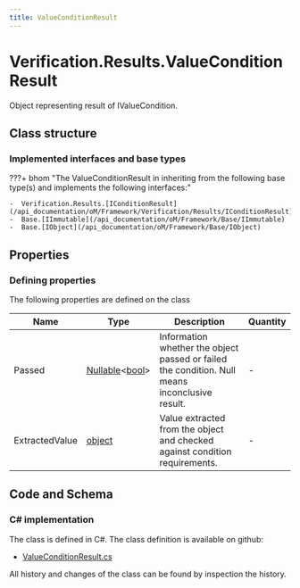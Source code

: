 ```yaml
---
title: ValueConditionResult
---
```


# Verification.Results.ValueConditionResult

Object representing result of IValueCondition.

## Class structure

### Implemented interfaces and base types

???+ bhom "The ValueConditionResult in inheriting from the following base type(s) and implements the following interfaces:"

    -  Verification.Results.[IConditionResult](/api_documentation/oM/Framework/Verification/Results/IConditionResult)
    -  Base.[IImmutable](/api_documentation/oM/Framework/Base/IImmutable)
    -  Base.[IObject](/api_documentation/oM/Framework/Base/IObject)


## Properties



### Defining properties

The following properties are defined on the class

| Name             | Type             | Description      | Quantity         |
|------------------|------------------|------------------|------------------|
| Passed | [Nullable](https://learn.microsoft.com/en-us/dotnet/api/System.Nullable-1?view=netstandard-2.0)&lt;[bool](https://learn.microsoft.com/en-us/dotnet/api/System.Boolean?view=netstandard-2.0)&gt; | Information whether the object passed or failed the condition. Null means inconclusive result. | - |
| ExtractedValue | [object](https://learn.microsoft.com/en-us/dotnet/api/System.Object?view=netstandard-2.0) | Value extracted from the object and checked against condition requirements. | - |


## Code and Schema

### C# implementation

The class is defined in C#. The class definition is available on github:

- [ValueConditionResult.cs](https://github.com/BHoM/BHoM/blob/develop/Verification_oM/Results/Conditions/ValueConditionResult.cs)

All history and changes of the class can be found by inspection the history.
